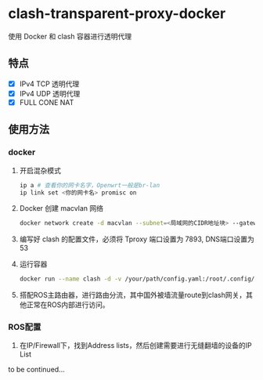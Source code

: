 # clash-transparent-proxy-docker

使用 Docker 和 clash 容器进行透明代理

## 特点

- [x] IPv4 TCP 透明代理
- [x] IPv4 UDP 透明代理
- [x] FULL CONE NAT

## 使用方法

### docker

1. 开启混杂模式

    ```bash
    ip a # 查看你的网卡名字，Openwrt一般是br-lan
    ip link set <你的网卡名> promisc on
    ```

2. Docker 创建 macvlan 网络

    ```bash
    docker network create -d macvlan --subnet=<局域网的CIDR地址块> --gateway=<局域网的网关> -o parent=<网卡名> <macvlan网络名>
    ```

3. 编写好 clash 的配置文件，必须将 Tproxy 端口设置为 7893, DNS端口设置为 53

4. 运行容器

    ```bash
    docker run --name clash -d -v /your/path/config.yaml:/root/.config/clash/config.yaml  --network <macvlan网络名> --ip <容器IP地址> --cap-add=NET_ADMIN clarkecheng/clash-transparent-proxy-docker
    ```

5. 搭配ROS主路由器，进行路由分流，其中国外被墙流量route到clash网关，其他正常在ROS内部进行访问。

### ROS配置

1. 在IP/Firewall下，找到Address lists，然后创建需要进行无缝翻墙的设备的IP List

to be continued...
